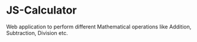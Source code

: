 # JS-Calculator
Web application to perform different Mathematical operations like Addition, Subtraction, Division etc.
